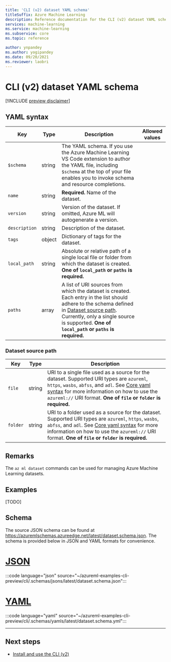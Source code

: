 ```yaml
---
title: 'CLI (v2) dataset YAML schema'
titleSuffix: Azure Machine Learning
description: Reference documentation for the CLI (v2) dataset YAML schema.
services: machine-learning
ms.service: machine-learning
ms.subservice: core
ms.topic: reference

author: ynpandey
ms.author: yogipandey
ms.date: 09/20/2021
ms.reviewer: laobri
---
```


# CLI (v2) dataset YAML schema

[!INCLUDE [preview disclaimer](../../includes/machine-learning-preview-generic-disclaimer.md)]

## YAML syntax

| Key | Type | Description | Allowed values |
| --- | ---- | ----------- | -------------- |
| `$schema` | string | The YAML schema. If you use the Azure Machine Learning VS Code extension to author the YAML file, including `$schema` at the top of your file enables you to invoke schema and resource completions. | |
| `name` | string | **Required.** Name of the dataset. | |
| `version` | string | Version of the dataset. If omitted, Azure ML will autogenerate a version. | |
| `description` | string | Description of the dataset. | |
| `tags` | object | Dictionary of tags for the dataset. | |
| `local_path` | string | Absolute or relative path of a single local file or folder from which the dataset is created. **One of `local_path` or `paths` is required.** | |
| `paths` | array | A list of URI sources from which the dataset is created. Each entry in the list should adhere to the schema defined in [Dataset source path](#dataset-source-path). Currently, only a single source is supported.  **One of `local_path` or `paths` is required.** | |

### Dataset source path
| Key | Type | Description |
| --- | ---- | ----------- |
| `file` | string | URI to a single file used as a source for the dataset. Supported URI types are `azureml`, `https`, `wasbs`, `abfss`, and `adl`. See [Core yaml syntax]() for more information on how to use the `azureml://` URI format. **One of `file` or `folder` is required.** |
| `folder` | string | URI to a folder used as a source for the dataset. Supported URI types are `azureml`, `https`, `wasbs`, `abfss`, and `adl`. See [Core yaml syntax]() for more information on how to use the `azureml://` URI format. **One of `file` or `folder` is required.** |

## Remarks

The `az ml dataset` commands can be used for managing Azure Machine Learning datasets.

## Examples

[TODO]

## Schema

The source JSON schema can be found at https://azuremlschemas.azureedge.net/latest/dataset.schema.json. The schema is provided below in JSON and YAML formats for convenience.

# [JSON](#tab/json)

:::code language="json" source="~/azureml-examples-cli-preview/cli/.schemas/jsons/latest/dataset.schema.json":::

# [YAML](#tab/yaml)

:::code language="yaml" source="~/azureml-examples-cli-preview/cli/.schemas/yamls/latest/dataset.schema.yml":::

---

## Next steps

- [Install and use the CLI (v2)](how-to-configure-cli.md)
